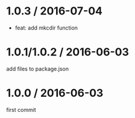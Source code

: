 1.0.3 / 2016-07-04
==================

* feat: add mkcdir function

1.0.1/1.0.2 / 2016-06-03
==================
add files to package.json

1.0.0 / 2016-06-03
==================
first commit

